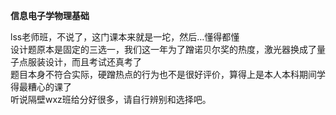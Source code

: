 **信息电子学物理基础**

lss老师班，不说了，这门课本来就是一坨，然后…懂得都懂\
设计题原本是固定的三选一，我们这一年为了蹭诺贝尔奖的热度，激光器换成了量子点服装设计，而且考试还真考了\
题目本身不符合实际，硬蹭热点的行为也不是很好评价，算得上是本人本科期间学得最糟心的课了\
听说隔壁wxz班给分好很多，请自行辨别和选择吧。

